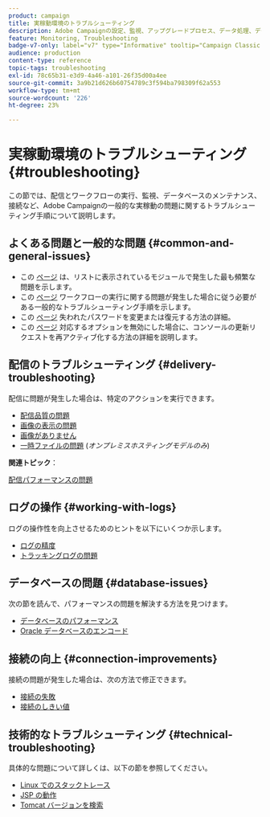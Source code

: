 ```yaml
---
product: campaign
title: 実稼動環境のトラブルシューティング
description: Adobe Campaignの設定、監視、アップグレードプロセス、データ処理、データベースのメンテナンス手順に関する実稼動環境のトラブルシューティング手順について説明します。
feature: Monitoring, Troubleshooting
badge-v7-only: label="v7" type="Informative" tooltip="Campaign Classic v7 にのみ適用されます"
audience: production
content-type: reference
topic-tags: troubleshooting
exl-id: 78c65b31-e3d9-4a46-a101-26f35d00a4ee
source-git-commit: 3a9b21d626b60754789c3f594ba798309f62a553
workflow-type: tm+mt
source-wordcount: '226'
ht-degree: 23%

---
```


# 実稼動環境のトラブルシューティング{#troubleshooting}



この節では、配信とワークフローの実行、監視、データベースのメンテナンス、接続など、Adobe Campaignの一般的な実稼動の問題に関するトラブルシューティング手順について説明します。

## よくある問題と一般的な問題 {#common-and-general-issues}

* この [ページ](../../production/using/modules-and-frequent-issues.md) は、リストに表示されているモジュールで発生した最も頻繁な問題を示します。
* この [ページ](../../production/using/workflow-execution.md) ワークフローの実行に関する問題が発生した場合に従う必要がある一般的なトラブルシューティング手順を示します。
* この [ページ](../../production/using/lost-password.md) 失われたパスワードを変更または復元する方法の詳細。
* この [ページ](../../production/using/console-update.md) 対応するオプションを無効にした場合に、コンソールの更新リクエストを再アクティブ化する方法の詳細を説明します。

## 配信のトラブルシューティング {#delivery-troubleshooting}

配信に問題が発生した場合は、特定のアクションを実行できます。
* [配信品質の問題](../../production/using/performance-and-throughput-issues.md#deliverability_issues)
* [画像の表示の問題](../../production/using/image-display-issues.md)
* [画像がありません](../../production/using/images-missing.md)
* [一時ファイルの問題](../../production/using/temporary-files.md) (*オンプレミスホスティングモデルのみ*)

**関連トピック**：

[配信パフォーマンスの問題](../../delivery/using/delivery-performances.md)

## ログの操作 {#working-with-logs}

ログの操作性を向上させるためのヒントを以下にいくつか示します。

* [ログの精度](../../production/using/log-precision.md)
* [トラッキングログの問題](../../production/using/tracking-logs-issues.md)

## データベースの問題 {#database-issues}

次の節を読んで、パフォーマンスの問題を解決する方法を見つけます。

* [データベースのパフォーマンス](../../production/using/database-performances.md)
* [Oracle データベースのエンコード](../../production/using/encoding-of-the-oracle-database.md)

## 接続の向上 {#connection-improvements}

接続の問題が発生した場合は、次の方法で修正できます。

* [接続の失敗](../../production/using/failure-to-connect.md)
* [接続のしきい値](../../production/using/connection-thresholds.md)

## 技術的なトラブルシューティング {#technical-troubleshooting}

具体的な問題について詳しくは、以下の節を参照してください。

* [Linux でのスタックトレース](../../production/using/stack-trace-in-linux.md)
* [JSP の動作](../../production/using/jsp-behavior.md)
* [Tomcat バージョンを検索](../../production/using/locate-tomcat-version.md)
